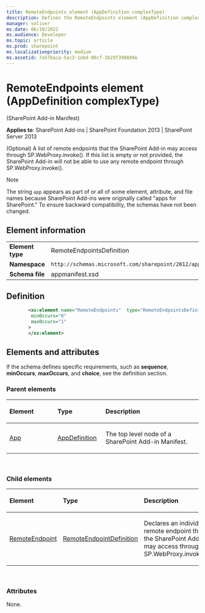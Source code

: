 ```yaml
---
title: RemoteEndpoints element (AppDefinition complexType)
description: Defines the RemoteEndpoints element (AppDefinition complexType), which is a list of remote endpoints that the SharePoint Add-in may access through SP.WebProxy.invoke().
manager: soliver
ms.date: 06/10/2022
ms.audience: Developer
ms.topic: article
ms.prod: sharepoint
ms.localizationpriority: medium
ms.assetid: 7a57baca-5ac3-1ebd-80cf-3b29f398889e
---
```


# RemoteEndpoints element (AppDefinition complexType) 

(SharePoint Add-in Manifest)

**Applies to**: SharePoint Add-ins | SharePoint Foundation 2013 | SharePoint Server 2013

(Optional) A list of remote endpoints that the SharePoint Add-in may access through SP.WebProxy.invoke(). If this list is empty or not provided, the SharePoint Add-in will not be able to use any remote endpoint through SP.WebProxy.invoke().

> [!NOTE] 
> The string `app` appears as part of or all of some element, attribute, and file names because SharePoint Add-ins were originally called "apps for SharePoint." To ensure backward compatibility, the schemas have not been changed.

## Element information

|   |   |
|---|---|
| **Element type**  | RemoteEndpointsDefinition |
| **Namespace**  | `http://schemas.microsoft.com/sharepoint/2012/app/manifest` |
| **Schema file**  | appmanifest.xsd |

## Definition

```XML
        <xs:element name="RemoteEndpoints"  type="RemoteEndpointsDefinition"
         minOccurs="0"
         maxOccurs="1"
        >
        </xs:element>
```

## Elements and attributes

If the schema defines specific requirements, such as **sequence**, **minOccurs**, **maxOccurs**, and **choice**, see the definition section.

### Parent elements

<table>
<colgroup>
<col width="25%" />
<col width="25%" />
<col width="50%" />
</colgroup>
<thead>
<tr class="header">
<th align="left"><p>Element</p></th>
<th align="left"><p>Type</p></th>
<th align="left"><p>Description</p></th>
</tr>
</thead>
<tbody>
<tr class="odd">
<td align="left"><p><a href="app-element-sharepoint-add-in-manifest.md">App</a></p></td>
<td align="left"><p><a href="appdefinition-complextype-sharepoint-add-in-manifest.md">AppDefinition</a></p></td>
<td align="left"><p>The top level node of a SharePoint Add-in Manifest.</p></td>
</tr>
</tbody>
</table>

<br/>

### Child elements

<table>
<colgroup>
<col width="25%" />
<col width="25%" />
<col width="50%" />
</colgroup>
<thead>
<tr class="header">
<th align="left"><p>Element</p></th>
<th align="left"><p>Type</p></th>
<th align="left"><p>Description</p></th>
</tr>
</thead>
<tbody>
<tr class="odd">
<td align="left"><p><a href="remoteendpoint-element-remoteendpointsdefinition-complextypesharepoint-add-in-ma.md">RemoteEndpoint</a></p></td>
<td align="left"><p><a href="remoteendpointdefinition-complextype-sharepoint-add-in-manifest.md">RemoteEndpointDefinition</a></p></td>
<td align="left"><p>Declares an individual remote endpoint that the SharePoint Add-in may access through SP.WebProxy.invoke().</p></td>
</tr>
</tbody>
</table>

<br/>

### Attributes

None.


<br/>
<br/>






